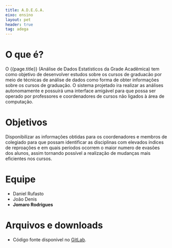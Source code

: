 ```yaml
---
title: A.D.E.G.A.
eixo: ensino
layout: pet
header: true
tag: adega
---
```


# O que é?
O {{page.title}} (Análise de Dados Estatísticos da Grade Acadêmica) tem como objetivo de desenvolver estudos sobre os cursos de graduacão por meio de técnicas de análise de dados como forma de obter informações sobre os cursos de graduação. O sistema projetado ira realizar as análises autonomamente e possuirá uma interface amigável para que possa ser operado por professores e coordenadores de cursos não ligados à área de computação.

# Objetivos
Disponibilizar as informações obtidas para os coordenadores e membros de colegiado para que possam identificar as disciplinas com elevados índices de reproações e em quais períodos ocorrem o maior numero de evasões dos alunos, assim tornando possível a realização de mudanças mais eficientes nos cursos.

# Equipe
* Daniel Rufasto
* João Denis
* **Jomaro Rodrigues**

# Arquivos e downloads
* Código fonte disponível no [GitLab](https://gitlab.c3sl.ufpr.br/pet/).
